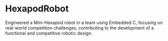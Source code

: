 # HexapodRobot
Engineered a Mini-Hexapod robot in a team using Embedded C, focusing on real-world competition challenges, contributing to the development of a functional and competitive robotic design.
